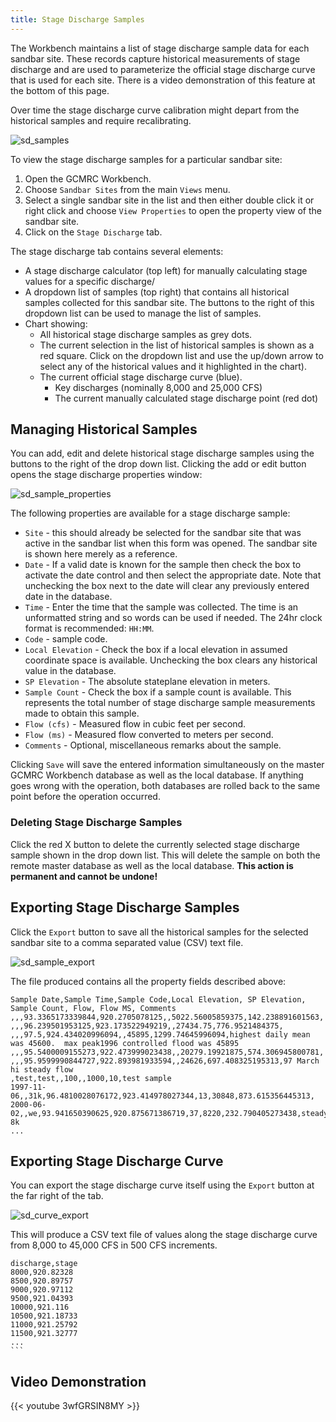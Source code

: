 ```yaml
---
title: Stage Discharge Samples
---
```


The Workbench maintains a list of stage discharge sample data for each sandbar site. These records capture historical measurements of stage discharge and are used to parameterize the official stage discharge curve that is used for each site. There is a video demonstration of this feature at the bottom of this page.

Over time the stage discharge curve calibration might depart from the historical samples and require recalibrating. 

![sd_samples](/images/sandbars/sd_samples.png)

To view the stage discharge samples for a particular sandbar site:

1. Open the GCMRC Workbench.
2. Choose `Sandbar Sites` from the main `Views` menu.
3. Select a single sandbar site in the list and then either double click it or right click and choose `View Properties` to open the property view of the sandbar site.
4. Click on the `Stage Discharge` tab.

The stage discharge tab contains several elements:

* A stage discharge calculator (top left) for manually calculating stage values for a specific discharge/
* A dropdown list of samples (top right) that contains all historical samples collected for this sandbar site. The buttons to the right of this dropdown list can be used to manage the list of samples.
* Chart showing:
  * All historical stage discharge samples as grey dots.
  * The current selection in the list of historical samples is shown as a red square. Click on the dropdown list and use the up/down arrow to select any of the historical values and it highlighted in the chart).
  * The current official stage discharge curve (blue).
    * Key discharges (nominally 8,000 and 25,000 CFS)
    * The current manually calculated stage discharge point (red dot)

## Managing Historical Samples

You can add, edit and delete historical stage discharge samples using the buttons to the right of the drop down list. Clicking the add or edit button opens the stage discharge properties window:

![sd_sample_properties](/images/sandbars/sd_sample_properties.png)

The following properties are available for a stage discharge sample:

* `Site` - this should already be selected for the sandbar site that was active in the sandbar list when this form was opened. The sandbar site is shown here merely as a reference.
* `Date` - If a valid date is known for the sample then check the box to activate the date control and then select the appropriate date. Note that unchecking the box next to the date will clear any previously entered date in the database.
* `Time` - Enter the time that the sample was collected. The time is an unformatted string and so words can be used if needed. The 24hr clock format is recommended: `HH:MM`.
* `Code` - sample code.
* `Local Elevation` - Check the box if a local elevation in assumed coordinate space is available. Unchecking the box clears any historical value in the database.
* `SP Elevation` - The absolute stateplane elevation in meters.
* `Sample Count` - Check the box if a sample count is available. This represents the total number of stage discharge sample measurements made to obtain this sample.
* `Flow (cfs)` - Measured flow in cubic feet per second.
* `Flow (ms)` - Measured flow converted to meters per second.
* `Comments` - Optional, miscellaneous remarks about the sample.

Clicking `Save` will save the entered information simultaneously on the master GCMRC Workbench database as well as the local database. If anything goes wrong with the operation, both databases are rolled back to the same point before the operation occurred.

### Deleting Stage Discharge Samples

Click the red X button to delete the currently selected stage discharge sample shown in the drop down list. This will delete the sample on both the remote master database as well as the local database. **This action is permanent and cannot be undone!**

## Exporting Stage Discharge Samples

Click the `Export` button to save all the historical samples for the selected sandbar site to a comma separated value (CSV) text file.

 ![sd_sample_export](/images/sandbars/sd_sample_export.png)

 The file produced contains all the property fields described above:

 ```
 Sample Date,Sample Time,Sample Code,Local Elevation, SP Elevation, Sample Count, Flow, Flow MS, Comments
,,,93.3365173339844,920.2705078125,,5022.56005859375,142.238891601563,
,,,96.239501953125,923.173522949219,,27434.75,776.9521484375,
,,,97.5,924.434020996094,,45895,1299.74645996094,highest daily mean was 45600.  max peak1996 controlled flood was 45895
,,,95.5400009155273,922.473999023438,,20279.19921875,574.306945800781,
,,,95.9599990844727,922.893981933594,,24626,697.408325195313,97 March hi steady flow
,test,test,,100,,1000,10,test sample
1997-11-06,,31k,96.4810028076172,923.414978027344,13,30848,873.615356445313,
2000-06-02,,we,93.941650390625,920.875671386719,37,8220,232.790405273438,steady 8k
...
 ```

## Exporting Stage Discharge Curve

You can export the stage discharge curve itself using the `Export` button at the far right of the tab.

![sd_curve_export](/images/sandbars/sd_curve_export.png)

This will produce a CSV text file of values along the stage discharge curve from 8,000 to 45,000 CFS in 500 CFS increments.

```
discharge,stage
8000,920.82328
8500,920.89757
9000,920.97112
9500,921.04393
10000,921.116
10500,921.18733
11000,921.25792
11500,921.32777
...
​```
```

## Video Demonstration

{{< youtube 3wfGRSIN8MY >}}